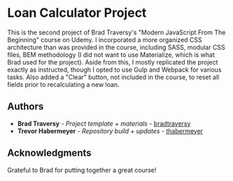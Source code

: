 # Loan Calculator Project

This is the second project of Brad Traversy's "Modern JavaScript From The Beginning" course on Udemy. I incorporated a more organized CSS architecture than was provided in the course, including SASS, modular CSS files, BEM methodology (I did not want to use Materialize, which is what Brad used for the project). Aside from this, I mostly replicated the project exactly as instructed, though I opted to use Gulp and Webpack for various tasks. Also added a "Clear" button, not included in the course, to reset all fields prior to recalculating a new loan.

## Authors

* **Brad Traversy** - *Project template + materials* - [bradtraversy](https://github.com/bradtraversy)
* **Trevor Habermeyer** - *Repository build + updates* - [thabermeyer](https://github.com/thabermeyer)

## Acknowledgments

Grateful to Brad for putting together a great course!

